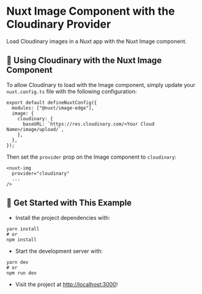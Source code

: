 # Nuxt Image Component with the Cloudinary Provider

Load Cloudinary images in a Nuxt app with the Nuxt Image component.

## 🧰 Using Cloudinary with the Nuxt Image Component

To allow Cloudinary to load with the Image component, simply update your `nuxt.config.ts` file with the following configuration:

```
export default defineNuxtConfig({
  modules: ["@nuxt/image-edge"],
  image: {
    cloudinary: {
      baseURL: `https://res.cloudinary.com/<Your Cloud Name>/image/upload/`,
    },
  },
});
```

Then set the `provider` prop on the Image component to `cloudinary`:
```
<nuxt-img
  provider="cloudinary"
  ...
/>
```

## 🚀 Get Started with This Example

* Install the project dependencies with:

```
yarn install
# or
npm install
```

* Start the development server with:

```
yarn dev
# or
npm run dev
```

* Visit the project at <http://localhost:3000>!
